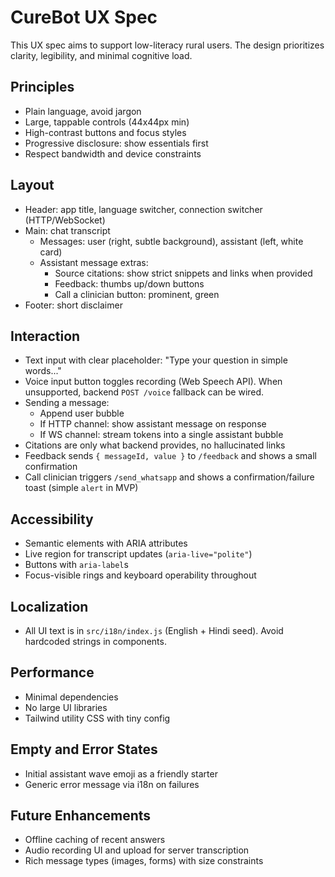 # CureBot UX Spec

This UX spec aims to support low-literacy rural users. The design prioritizes clarity, legibility, and minimal cognitive load.

## Principles
- Plain language, avoid jargon
- Large, tappable controls (44x44px min)
- High-contrast buttons and focus styles
- Progressive disclosure: show essentials first
- Respect bandwidth and device constraints

## Layout
- Header: app title, language switcher, connection switcher (HTTP/WebSocket)
- Main: chat transcript
  - Messages: user (right, subtle background), assistant (left, white card)
  - Assistant message extras:
    - Source citations: show strict snippets and links when provided
    - Feedback: thumbs up/down buttons
    - Call a clinician button: prominent, green
- Footer: short disclaimer

## Interaction
- Text input with clear placeholder: "Type your question in simple words..."
- Voice input button toggles recording (Web Speech API). When unsupported, backend `POST /voice` fallback can be wired.
- Sending a message:
  - Append user bubble
  - If HTTP channel: show assistant message on response
  - If WS channel: stream tokens into a single assistant bubble
- Citations are only what backend provides, no hallucinated links
- Feedback sends `{ messageId, value }` to `/feedback` and shows a small confirmation
- Call clinician triggers `/send_whatsapp` and shows a confirmation/failure toast (simple `alert` in MVP)

## Accessibility
- Semantic elements with ARIA attributes
- Live region for transcript updates (`aria-live="polite"`)
- Buttons with `aria-label`s
- Focus-visible rings and keyboard operability throughout

## Localization
- All UI text is in `src/i18n/index.js` (English + Hindi seed). Avoid hardcoded strings in components.

## Performance
- Minimal dependencies
- No large UI libraries
- Tailwind utility CSS with tiny config

## Empty and Error States
- Initial assistant wave emoji as a friendly starter
- Generic error message via i18n on failures

## Future Enhancements
- Offline caching of recent answers
- Audio recording UI and upload for server transcription
- Rich message types (images, forms) with size constraints
